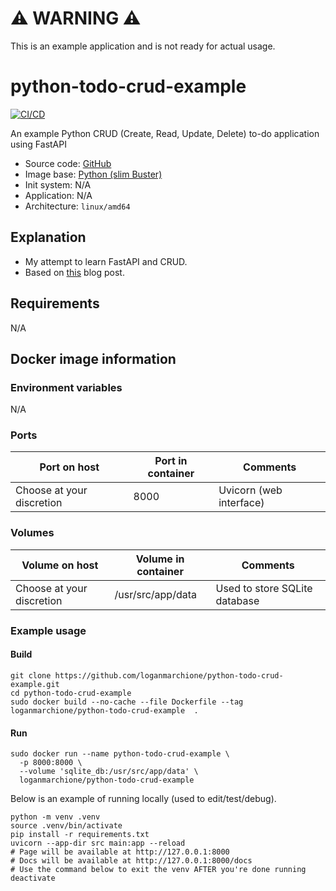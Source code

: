 # ⚠️ WARNING ⚠️

This is an example application and is not ready for actual usage.

# python-todo-crud-example

[![CI/CD](https://github.com/loganmarchione/python-todo-crud-example/actions/workflows/main.yml/badge.svg)](https://github.com/loganmarchione/python-todo-crud-example/actions/workflows/main.yml)

An example Python CRUD (Create, Read, Update, Delete) to-do application using FastAPI
  - Source code: [GitHub](https://github.com/loganmarchione/python-todo-crud-example)
  - Image base: [Python (slim Buster)](https://hub.docker.com/_/python)
  - Init system: N/A
  - Application: N/A
  - Architecture: `linux/amd64`

## Explanation

  - My attempt to learn FastAPI and CRUD.
  - Based on [this](https://www.gormanalysis.com/blog/building-a-simple-crud-application-with-fastapi/#refactoring) blog post.

## Requirements
N/A

## Docker image information

### Environment variables
N/A

### Ports
| Port on host              | Port in container | Comments                |
|---------------------------|-------------------|-------------------------|
| Choose at your discretion | 8000              | Uvicorn (web interface) |

### Volumes
| Volume on host            | Volume in container          | Comments                           |
|---------------------------|------------------------------|------------------------------------|
| Choose at your discretion | /usr/src/app/data            | Used to store SQLite database      |

### Example usage

#### Build

```
git clone https://github.com/loganmarchione/python-todo-crud-example.git
cd python-todo-crud-example
sudo docker build --no-cache --file Dockerfile --tag loganmarchione/python-todo-crud-example  .
```

#### Run

```
sudo docker run --name python-todo-crud-example \
  -p 8000:8000 \
  --volume 'sqlite_db:/usr/src/app/data' \
  loganmarchione/python-todo-crud-example
```

Below is an example of running locally (used to edit/test/debug).

```
python -m venv .venv
source .venv/bin/activate
pip install -r requirements.txt
uvicorn --app-dir src main:app --reload
# Page will be available at http://127.0.0.1:8000
# Docs will be available at http://127.0.0.1:8000/docs
# Use the command below to exit the venv AFTER you're done running
deactivate
```
